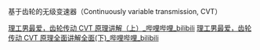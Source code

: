 
基于齿轮的无级变速器（Continuously variable transmission, CVT） 

[理工男最爱，齿轮传动 CVT 原理讲解（上）_哔哩哔哩_bilibili](https://www.bilibili.com/video/BV14MifYuELi/?spm_id_from=333.788.recommend_more_video.0&vd_source=1dba7493016a36a32b27a14ed2891088)
[理工男最爱，齿轮传动 CVT 原理全面讲解全面(下)_哔哩哔哩_bilibili](https://www.bilibili.com/video/BV184izYsEwX/?spm_id_from=333.788.recommend_more_video.-1&vd_source=1dba7493016a36a32b27a14ed2891088)

